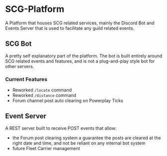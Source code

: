 # SCG-Platform

A Platform that houses SCG related services, mainly the Discord Bot and Events Server that is used to facilitate any guild related events.

## SCG Bot
A pretty self explanatory part of the platform. The bot is built entirely around SCG related events and features, and is not a plug-and-play style bot for other servers.

### Current Features
- Reworked `/locate` command
- Reworked `/distance` command
- Forum channel post auto clearing on Powerplay Ticks

## Event Server
A REST server built to receive POST events that allow: 
- the Forum post clearing system a guarantee the posts are cleared at the right date and time, and not be reliant on any internal bot system
- future Fleet Carrier management
